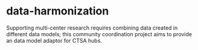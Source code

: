 # data-harmonization
Supporting multi-center research requires combining data created in different data models; this community coordination project aims to provide an data model adaptor for CTSA hubs.
